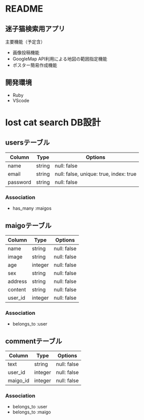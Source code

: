 # README

## 迷子猫検索用アプリ
主要機能（予定含）
* 画像投稿機能
* GoogleMap API利用による地図の範囲指定機能
* ポスター簡易作成機能 

##  開発環境
* Ruby
* VScode


# lost cat search DB設計
## usersテーブル
|Column|Type|Options|
|------|----|-------|
|name|string|null: false|
|email|string|null: false, unique: true, index: true|
|password|string|null: false|
### Association
- has_many :maigos

## maigoテーブル
|Column|Type|Options|
|------|----|-------|
|name|string|null: false|
|image|string|null: false|
|age|integer|null: false|
|sex|string|null: false|
|address|string|null: false|
|content|string|null: false|
|user_id|integer|null: false|
### Association
- belongs_to :user

## commentテーブル
|Column|Type|Options|
|------|----|-------|
|text|string|null: false|
|user_id|integer|null: false|
|maigo_id|integer|null: false|
### Association
- belongs_to :user
- belongs_to :maigo